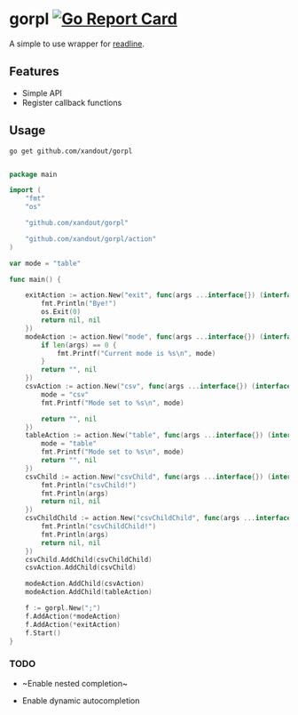 # gorpl  [![Go Report Card](https://goreportcard.com/badge/github.com/xandout/gorpl)](https://goreportcard.com/report/github.com/xandout/gorpl)


A simple to use wrapper for [readline](https://github.com/chzyer/readline).

## Features

* Simple API
* Register callback functions

## Usage

`go get github.com/xandout/gorpl`

```go

package main

import (
	"fmt"
	"os"

	"github.com/xandout/gorpl"

	"github.com/xandout/gorpl/action"
)

var mode = "table"

func main() {

	exitAction := action.New("exit", func(args ...interface{}) (interface{}, error) {
		fmt.Println("Bye!")
		os.Exit(0)
		return nil, nil
	})
	modeAction := action.New("mode", func(args ...interface{}) (interface{}, error) {
		if len(args) == 0 {
			fmt.Printf("Current mode is %s\n", mode)
		}
		return "", nil
	})
	csvAction := action.New("csv", func(args ...interface{}) (interface{}, error) {
		mode = "csv"
		fmt.Printf("Mode set to %s\n", mode)

		return "", nil
	})
	tableAction := action.New("table", func(args ...interface{}) (interface{}, error) {
		mode = "table"
		fmt.Printf("Mode set to %s\n", mode)
		return "", nil
	})
	csvChild := action.New("csvChild", func(args ...interface{}) (interface{}, error) {
		fmt.Println("csvChild!")
		fmt.Println(args)
		return nil, nil
	})
	csvChildChild := action.New("csvChildChild", func(args ...interface{}) (interface{}, error) {
		fmt.Println("csvChildChild!")
		fmt.Println(args)
		return nil, nil
	})
	csvChild.AddChild(csvChildChild)
	csvAction.AddChild(csvChild)

	modeAction.AddChild(csvAction)
	modeAction.AddChild(tableAction)

	f := gorpl.New(";")
	f.AddAction(*modeAction)
	f.AddAction(*exitAction)
	f.Start()
}


```



### TODO

* ~Enable nested completion~

* Enable dynamic autocompletion


